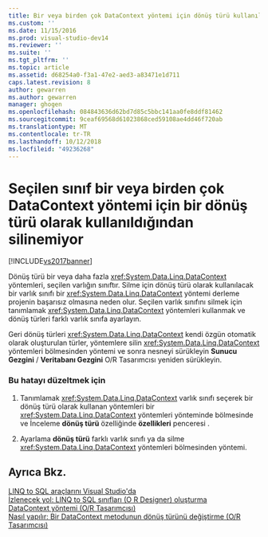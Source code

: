 ```yaml
---
title: Bir veya birden çok DataContext yöntemi için dönüş türü kullanıldığından, seçilen sınıf silinemiyor | Microsoft Docs
ms.custom: ''
ms.date: 11/15/2016
ms.prod: visual-studio-dev14
ms.reviewer: ''
ms.suite: ''
ms.tgt_pltfrm: ''
ms.topic: article
ms.assetid: d68254a0-f3a1-47e2-aed3-a83471e1d711
caps.latest.revision: 8
author: gewarren
ms.author: gewarren
manager: ghogen
ms.openlocfilehash: 084843636d62bd7d85c5bbc141aa0fe8ddf81462
ms.sourcegitcommit: 9ceaf69568d61023868ced59108ae4dd46f720ab
ms.translationtype: MT
ms.contentlocale: tr-TR
ms.lasthandoff: 10/12/2018
ms.locfileid: "49236268"
---
```

# <a name="the-selected-class-cannot-be-deleted-because-it-is-used-as-a-return-type-for-one-or-more-datacontext-methods"></a>Seçilen sınıf bir veya birden çok DataContext yöntemi için bir dönüş türü olarak kullanıldığından silinemiyor
[!INCLUDE[vs2017banner](../includes/vs2017banner.md)]

  
Dönüş türü bir veya daha fazla <xref:System.Data.Linq.DataContext> yöntemleri, seçilen varlığın sınıftır. Silme için dönüş türü olarak kullanılacak bir varlık sınıfı bir <xref:System.Data.Linq.DataContext> yöntemi derleme projenin başarısız olmasına neden olur. Seçilen varlık sınıfını silmek için tanımlamak <xref:System.Data.Linq.DataContext> yöntemleri kullanmak ve dönüş türleri farklı varlık sınıfa ayarlayın.  
  
 Geri dönüş türleri <xref:System.Data.Linq.DataContext> kendi özgün otomatik olarak oluşturulan türler, yöntemlere silin <xref:System.Data.Linq.DataContext> yöntemleri bölmesinden yöntemi ve sonra nesneyi sürükleyin **Sunucu Gezgini** / **Veritabanı Gezgini** O/R Tasarımcısı yeniden sürükleyin.  
  
### <a name="to-correct-this-error"></a>Bu hatayı düzeltmek için  
  
1.  Tanımlamak <xref:System.Data.Linq.DataContext> varlık sınıfı seçerek bir dönüş türü olarak kullanan yöntemleri bir <xref:System.Data.Linq.DataContext> yöntemleri yönteminde bölmesinde ve İnceleme **dönüş türü** özelliğinde **özellikleri** penceresi .  
  
2.  Ayarlama **dönüş türü** farklı varlık sınıfı ya da silme <xref:System.Data.Linq.DataContext> yöntemleri bölmesinden yöntemi.  
  
## <a name="see-also"></a>Ayrıca Bkz.  
 [LINQ to SQL araçlarını Visual Studio'da](../data-tools/linq-to-sql-tools-in-visual-studio2.md)   
 [İzlenecek yol: LINQ to SQL sınıfları (O R Designer) oluşturma](http://msdn.microsoft.com/library/35aad4a4-2e8a-46e2-ae09-5fbfd333c233)   
 [DataContext yöntemi (O/R Tasarımcısı)](../data-tools/datacontext-methods-o-r-designer.md)   
 [Nasıl yapılır: Bir DataContext metodunun dönüş türünü değiştirme (O/R Tasarımcısı)](../data-tools/how-to-change-the-return-type-of-a-datacontext-method-o-r-designer.md)

